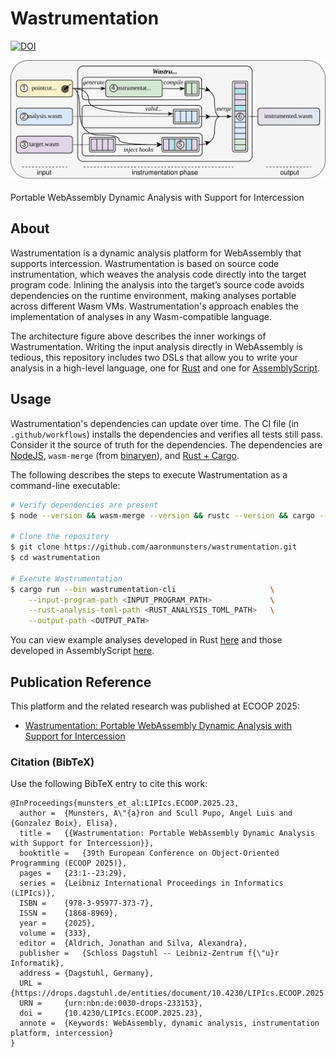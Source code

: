 # Wastrumentation

[![DOI](https://img.shields.io/badge/DOI-10.4230%2FLIPIcs.ECOOP.2025.23-blue)](https://doi.org/10.4230/LIPIcs.ECOOP.2025.23)

![The Wastrumentation Architecture](./media/architecture.svg)

Portable WebAssembly Dynamic Analysis with Support for Intercession

## About
Wastrumentation is a dynamic analysis platform for WebAssembly that supports intercession.
Wastrumentation is based on source code instrumentation, which weaves the analysis code directly into the target program code.
Inlining the analysis into the target’s source code avoids dependencies on the runtime environment, making analyses portable across different Wasm VMs.
Wastrumentation's approach enables the implementation of analyses in any Wasm-compatible language.

The architecture figure above describes the inner workings of Wastrumentation.
Writing the input analysis directly in WebAssembly is tedious, this repository includes two DSLs that allow you to write your analysis in a high-level language, one for [Rust](https://www.rust-lang.org/) and one for [AssemblyScript](https://www.assemblyscript.org/).

## Usage

Wastrumentation's dependencies can update over time.
The CI file (in `.github/workflows`) installs the dependencies and verifies all tests still pass.
Consider it the source of truth for the dependencies.
The dependencies are [NodeJS](https://nodejs.org/), `wasm-merge` (from [binaryen](https://github.com/WebAssembly/binaryen)), and [Rust + Cargo](https://www.rust-lang.org/).

The following describes the steps to execute Wastrumentation as a command-line executable:
```bash
# Verify dependencies are present
$ node --version && wasm-merge --version && rustc --version && cargo --version

# Clone the repository
$ git clone https://github.com/aaronmunsters/wastrumentation.git
$ cd wastrumentation

# Execute Wastrumentation
$ cargo run --bin wastrumentation-cli                     \
    --input-program-path <INPUT_PROGRAM_PATH>             \
    --rust-analysis-toml-path <RUST_ANALYSIS_TOML_PATH>   \
    --output-path <OUTPUT_PATH>
```

You can view example analyses developed in Rust [here](./wastrumentation-instr-lib/tests/analyses/rust) and those developed in AssemblyScript [here](./wastrumentation-instr-lib/tests/analyses/wasp-as).

## Publication Reference
This platform and the related research was published at ECOOP 2025:

- [Wastrumentation: Portable WebAssembly Dynamic Analysis with Support for Intercession](https://doi.org/10.4230/LIPIcs.ECOOP.2025.23)

### Citation (BibTeX)

Use the following BibTeX entry to cite this work:

```
@InProceedings{munsters_et_al:LIPIcs.ECOOP.2025.23,
  author =	{Munsters, A\"{a}ron and Scull Pupo, Angel Luis and {Gonzalez Boix}, Elisa},
  title =	{{Wastrumentation: Portable WebAssembly Dynamic Analysis with Support for Intercession}},
  booktitle =	{39th European Conference on Object-Oriented Programming (ECOOP 2025)},
  pages =	{23:1--23:29},
  series =	{Leibniz International Proceedings in Informatics (LIPIcs)},
  ISBN =	{978-3-95977-373-7},
  ISSN =	{1868-8969},
  year =	{2025},
  volume =	{333},
  editor =	{Aldrich, Jonathan and Silva, Alexandra},
  publisher =	{Schloss Dagstuhl -- Leibniz-Zentrum f{\"u}r Informatik},
  address =	{Dagstuhl, Germany},
  URL =		{https://drops.dagstuhl.de/entities/document/10.4230/LIPIcs.ECOOP.2025.23},
  URN =		{urn:nbn:de:0030-drops-233153},
  doi =		{10.4230/LIPIcs.ECOOP.2025.23},
  annote =	{Keywords: WebAssembly, dynamic analysis, instrumentation platform, intercession}
}
```

